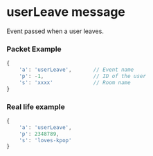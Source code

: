 # userLeave message

Event passed when a user leaves.


### Packet Example

```js
{
    'a': 'userLeave',       // Event name
    'p': -1,                // ID of the user
    's': 'xxxx'             // Room name
}
```
### Real life example
```js
{
    'a': 'userLeave',
    'p': 2348789,
    's': 'loves-kpop'
}
```
